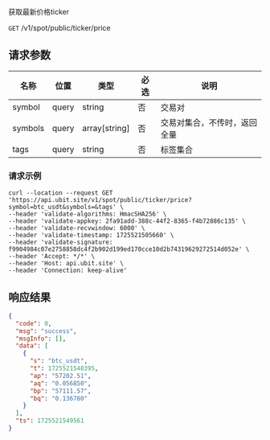 获取最新价格ticker

`GET` /v1/spot/public/ticker/price

## 请求参数

| 名称    | 位置  | 类型          | 必选 | 说明                         |
| ------- | ----- | ------------- | ---- | ---------------------------- |
| symbol  | query | string        | 否   | 交易对                       |
| symbols | query | array[string] | 否   | 交易对集合，不传时，返回全量 |
| tags    | query | string        | 否   | 标签集合                     |


### 请求示例

```shell
curl --location --request GET 'https://api.ubit.site/v1/spot/public/ticker/price?symbol=btc_usdt&symbols=&tags' \
--header 'validate-algorithms: HmacSHA256' \
--header 'validate-appkey: 2fa91add-388c-44f2-8365-f4b72886c135' \
--header 'validate-recvwindow: 6000' \
--header 'validate-timestamp: 1725521505660' \
--header 'validate-signature: f9904984c07e2758858dc4f2b902d199ed170cce10d2b74319629272514d052e' \
--header 'Accept: */*' \
--header 'Host: api.ubit.site' \
--header 'Connection: keep-alive' 
```

## 响应结果

```json
{
  "code": 0,
  "msg": "success",
  "msgInfo": [],
  "data": [
    {
      "s": "btc_usdt",
      "t": 1725521548395,
      "ap": "57202.51",
      "aq": "0.056850",
      "bp": "57111.57",
      "bq": "0.136780"
    }
  ],
  "ts": 1725521549561
}
```

